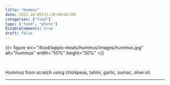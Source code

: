 ```yaml
---
title: "Hummus"
date: 2021-10-05T21:28:04+02:00
categories: ["food"]
tags: ["food", "photo"]
DisableComments: true
draft: false
---
```


{{< figure src="/food/lappis-meals/hummus/images/hummus.jpg" alt="hummus" width="50%" height="50%" >}}

<br>

Hummus from scratch using chickpeas, tahini, garlic, sumac, olive oil.

---